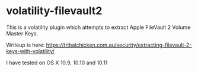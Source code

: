 # volatility-filevault2
This is a volatility plugin which attempts to extract Apple FileVault 2 Volume Master Keys.

Writeup is here: https://tribalchicken.com.au/security/extracting-filevault-2-keys-with-volatility/

I have tested on OS X 10.9, 10.10 and 10.11

